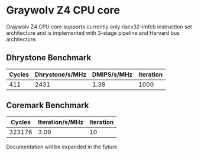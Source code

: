 # Graywolv Z4 CPU core #

Graywolv Z4 CPU core supports currently only riscv32-imfcb instruction set architecture and is implemented with 3-stage pipeline and Harvard bus architecture.

## Dhrystone Benchmark ##
| Cycles | Dhrystone/s/MHz | DMIPS/s/MHz | Iteration |
| ------ | --------------- | ----------- | --------- |
|    411 |            2431 |        1.38 |      1000 |

## Coremark Benchmark ##
| Cycles | Iteration/s/MHz | Iteration |
| ------ | --------------- | --------- |
| 323176 |            3.09 |        10 |

Documentation will be expanded in the future.
